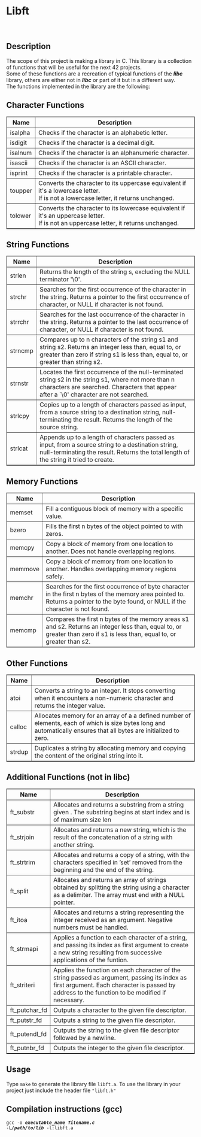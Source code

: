 <h1> Libft </h1>
<br>
<h2>Description</h2>

The scope of this project is making a library in C. This library is a collection of functions that will be useful for the next 42 projects.<br>
Some of these functions are a recreation of typical functions of the <strong><em>libc</em></strong> library, others are either not in <strong><em>libc</em></strong> or part of it but in a different way. 
<br>The functions implemented in the library are the following:
<br>
<h2>Character Functions</h2>

<table border="1">
  <tr>
    <th>Name</th>
    <th>Description</th>
  </tr>
  <tr>
    <td>isalpha</td>
    <td>Checks if the character is an alphabetic letter.</td>
  </tr>
  <tr>
    <td>isdigit</td>
    <td>Checks if the character is a decimal digit.</td>
  </tr>
  <tr>
    <td>isalnum</td>
    <td>Checks if the character is an alphanumeric character.</td>
  </tr>
   <tr>
    <td>isascii</td>
    <td>Checks if the character is an ASCII character.</td>
  </tr>
   <tr>
    <td>isprint</td>
    <td>Checks if the character is a printable character.</td>
  </tr>
   <tr>
    <td>toupper</td>
    <td>Converts the character to its uppercase equivalent if it's a lowercase letter.<br> If is not a lowercase letter, it returns unchanged.</td>
  </tr>
   <tr>
    <td>tolower</td>
    <td>Converts the character to its lowercase equivalent if it's an uppercase letter.<br> If is not an uppercase letter, it returns unchanged.</td>
  </tr>
</table>

<h2>String Functions</h2>

<table border="1">
  <tr>
    <th>Name</th>
    <th>Description</th>
  </tr>
  <tr>
    <td>strlen</td>
    <td>Returns the length of the string s, excluding the NULL terminator '\0'.</td>
  </tr>
  <tr>
    <td>strchr</td>
    <td>Searches for the first occurrence of the character in the string. Returns a pointer to the first occurrence of character, or NULL if character is not found.</td>
  </tr>
  <tr>
    <td>strrchr</td>
    <td>Searches for the last occurrence of the character in the string. Returns a pointer to the last occurrence of character, or NULL if character is not found.</td>
  </tr>
   <tr>
    <td>strncmp</td>
    <td>Compares up to n characters of the string s1 and string s2. Returns an integer less than, equal to, or greater than zero if string s1 is less than, equal to, or greater than string s2.</td>
  </tr>
   <tr>
    <td>strnstr</td>
    <td>Locates the first occurrence of the null-terminated string s2 in the string s1, where not more than n characters are searched. Characters that appear after a `\0' character are not searched.</td>
  </tr>
   <tr>
    <td>strlcpy</td>
    <td> Copies up to a length of characters passed as input, from a source string to a destination string, null-terminating the result. Returns the length of the source string.</td>
  </tr>
   <td>strlcat</td>
    <td> Appends up to a length of characters passed as input, from a source string to a destination string, null-terminating the result. Returns the total length of the string it tried to create.</td>
  </tr>

</table>

<h2>Memory Functions</h2>

<table border="1">
  <tr>
    <th>Name</th>
    <th>Description</th>
  </tr>
  <tr>
    <td>memset</td>
    <td>Fill a contiguous block of memory with a specific value.</td>
  </tr>
  <tr>
    <td>bzero</td>
    <td>Fills the first n bytes of the object pointed to with zeros.</td>
  </tr>
  <tr>
    <td>memcpy</td>
    <td>Copy a block of memory from one location to another. Does not handle overlapping regions.</td>
  </tr>
   <tr>
    <td>memmove</td>
    <td>Copy a block of memory from one location to another. Handles overlapping memory regions safely.</td>
  </tr>
   <tr>
    <td>memchr</td>
    <td>Searches for the first occurrence of byte character in the first n bytes of the memory area pointed to. Returns a pointer to the byte found, or NULL if the character is not found.
</td>
  </tr>
   <tr>
    <td>memcmp</td>
    <td>Compares the first n bytes of the memory areas s1 and s2. Returns an integer less than, equal to, or greater than zero if s1 is less than, equal to, or greater than s2.</td>
  </tr>
</table>

<h2>Other Functions</h2>

<table border="1">
  <tr>
    <th>Name</th>
    <th>Description</th>
  </tr>
  <tr>
    <td>atoi</td>
    <td>Converts a string to an integer. It stops converting when it encounters a non-numeric character and returns the integer value.</td>
  </tr>
  <tr>
    <td>calloc</td>
    <td>Allocates memory for an array of a a defined number of elements, each of which is size bytes long and automatically ensures that all bytes are initialized to zero. </td>
  </tr>
  <tr>
    <td>strdup</td>
    <td>Duplicates a string by allocating memory and copying the content of the original string into it.</td>
  </tr>
</table>


<h2>Additional Functions (not in libc)</h2>
<table border="1">
  <tr>
    <th>Name</th>
    <th>Description</th>
  </tr>
  <tr>
    <td>ft_substr</td>
    <td>Allocates and returns a substring from a string given . The substring begins at start index and is of maximum size len</td>
  </tr>
  <tr>
    <td>ft_strjoin</td>
    <td>Allocates and returns a new string, which is the result of the concatenation of a string with another string. </td>
  </tr>
  <tr>
    <td>ft_strtrim</td>
    <td>Allocates and returns a copy of a string, with the characters specified in ’set’ removed from the beginning and the end of the string.</td>
  </tr>
  <tr>
    <td>ft_split</td>
    <td>Allocates and returns an array of strings obtained by splitting the string using a character as a delimiter. The array must end with a NULL pointer.</td>
  </tr>
   <tr>
    <td>ft_itoa</td>
    <td>Allocates and returns a string representing the integer received as an argument. Negative numbers must be handled.</td>
  </tr>
    <tr>
    <td>ft_strmapi</td>
    <td>Applies a function to each character of a string, and passing its index as first argument to create a new string resulting from successive applications of the funtion.</td>
  </tr>
    <tr>
    <td>ft_striteri</td>
    <td>Applies the function on each character of the string passed as argument, passing its index as first argument. Each character is passed by address to the function to be modified if necessary.</td>
  </tr>
  <tr>
    <td>ft_putchar_fd</td>
    <td>Outputs a character to the given file descriptor.</td>
  </tr>
    <tr>
    <td>ft_putstr_fd</td>
    <td>Outputs a string to the given file descriptor.</td>
  </tr>
    <tr>
    <td>ft_putendl_fd</td>
    <td>Outputs the string to the given file descriptor followed by a newline.</td>
  </tr>
   <tr>
    <td>ft_putnbr_fd</td>
    <td>Outputs the integer to the given file descriptor.</td>
  </tr>
  
</table>


<h2>Usage</h2>

Type <code>make</code> to generate the library file <code>libft.a</code>. 
To use the library in your project just include the header file <code>"libft.h"</code>

<h2>Compilation instructions (gcc)</h2>

<code>gcc -o <strong><em>executable_name filename.c</em></strong> -L<strong><em>/path/to/lib</em></strong> -l:libft.a</code>


